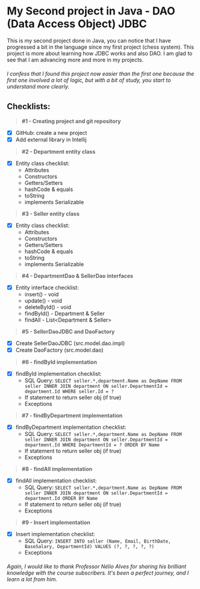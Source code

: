 # My Second project in Java - DAO (Data Access Object) JDBC 

This is my second project done in Java, you can notice that I have progressed a bit in the language since my first project (chess system). This project is more about learning how JDBC works and also DAO.
I am glad to see that I am advancing more and more in my projects.

###### I confess that I found this project now easier than the first one because the first one involved a lot of logic, but with a bit of study, you start to understand more clearly.

## Checklists:
> **#1 - Creating project and git repository**
- [x] GitHub: create a new project
- [x] Add external library in Intellij
> **#2 - Department entity class**
- [x] Entity class checklist:
  - Attributes
  - Constructors
  - Getters/Setters
  - hashCode & equals
  - toString
  - implements Serializable
> **#3 - Seller entity class**
- [x] Entity class checklist:
  - Attributes
  - Constructors
  - Getters/Setters
  - hashCode & equals
  - toString
  - implements Serializable
> **#4 - DepartmentDao & SellerDao interfaces**
- [x] Entity interface checklist:
  - insert() - void
  - update() - void
  - deleteById() - void
  - findById() - Department & Seller
  - findAll - List<Department & Seller>
> **#5 - SellerDaoJDBC and DaoFactory**
- [x] Create SellerDaoJDBC (src.model.dao.impl)
- [x] Create DaoFactory (src.model.dao)
> **#6 - findById implementation**
- [x] findById implementation checklist:
  - SQL Query:
  ``SELECT seller.*,department.Name as DepName
    FROM seller INNER JOIN department
    ON seller.DepartmentId = department.Id
    WHERE seller.Id = ?``
  - If statement to return seller obj (if true)
  - Exceptions
> **#7 - findByDepartment implementation**
- [x] findByDepartment implementation checklist:
  - SQL Query:
  ``SELECT seller.*,department.Name as DepName
    FROM seller INNER JOIN department
    ON seller.DepartmentId = department.Id
    WHERE DepartmentId = ?
    ORDER BY Name``
  - If statement to return seller obj (if true)
  - Exceptions
> **#8 - findAll implementation**
- [x] findAll implementation checklist:
  - SQL Query:
  ``SELECT seller.*,department.Name as DepName
    FROM seller INNER JOIN department
    ON seller.DepartmentId = department.Id
    ORDER BY Name``
  - If statement to return seller obj (if true)
  - Exceptions
> **#9 - Insert implementation**
- [x] Insert implementation checklist:
  - SQL Query:
  ``INSERT INTO seller
    (Name, Email, BirthDate, BaseSalary, DepartmentId)
    VALUES
    (?, ?, ?, ?, ?)``
  - Exceptions






















###### Again, I would like to thank Professor Nélio Alves for sharing his brilliant knowledge with the course subscribers. It's been a perfect journey, and I learn a lot from him.